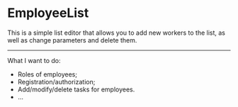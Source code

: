 # EmployeeList

This is a simple list editor that allows you to add new workers to the list, as well as change parameters and delete them.

-----------------

What I want to do:
* Roles of employees;
* Registration/authorization;
* Add/modify/delete tasks for employees.
* ...
